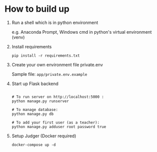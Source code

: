 # How to build up

1. Run a shell which is in python environment

	e.g. Anaconda Prompt, Windows cmd in python's virtual environment (venv)

2. Install requirements
	```shell
	pip install -r requirements.txt
	```

3. Create your own environment file private.env

	Sample file: `app/private.env.example`

4. Start up Flask backend
	```shell

	# To run server on http://localhost:5000 :
	python manage.py runserver
	
	# To manage database:
	python manage.py db

	# To add your first user (as a teacher):
	python manage.py adduser root password true
	```

5. Setup Judger (Docker required)
	```shell
	docker-compose up -d
	```
